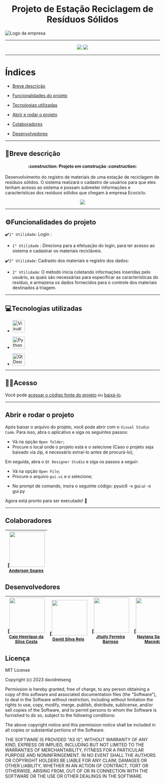 # <h1 align="center"> Projeto de Estação Reciclagem de Resíduos Sólidos </h1>

![Logo da empresa](https://github.com/davidreiseng/estacao_reciclagem/assets/142530413/13fe4fcb-d623-42c7-b43b-540a0d71b421) 

<hr>

<p align="center">

<img loading="lazy" src="https://img.shields.io/badge/Status-%20Em%20andamento-Green"/>
<img loading="lazy" src="https://img.shields.io/badge/license-MIT-blue"/>
</p>

<hr>

# Índices

- [Breve descrição](#breve-descrição)
  
- [Funcionalidades do projeto](#funcionalidades-do-projeto)
  
- [Tecnologias utilizadas](#tecnologias-utilizadas)
  
- [Abrir e rodar o projeto](#abrir-e-rodar-o-projeto)

- [Colaboradores](#colaboradores)
  
- [Desenvolvedores](#desenvolvedores)

<hr>


## 📝Breve descrição

<h4 align="center"> 
    :construction:  Projeto em construção  :construction:
</h4>

Desenvolvimento do registro de materiais de uma estação de reciclagem de resíduos sólidos. O sistema realizará o cadastro de usuários para que eles tenham acesso ao sistema e possam submeter informações e características dos resíduos sólidos que chegam à empresa Ecociclo.

<p align="center">
  
<img loading="lazy" src="https://github.com/davidreiseng/estacao_reciclagem/assets/142530413/7070dad1-085a-4fcd-b13c-fe2cb87bdfd3"/>
</p>

<hr>


 ## :gear:Funcionalidades do projeto

✔️`1° Utilidade`: Login :

* `1° Utilidade` : Direciona para a efetuação do login, para ter acesso ao sistema e cadastrar os materiais recicláveis.

✔️`2° Utilidade`: Cadrasto dos materiais e registro dos dados: 

* `2° Utilidade`: O método inicia coletando informações inseridas pelo usuário, as quais são necessárias para especificar as características do resíduo, e armazena os dados fornecidos para o controle dos materiais destinados à triagem.

<hr>

## 💻Tecnologias utilizadas

- <a href="https://code.visualstudio.com/" target="_blank"> <img src="https://github.com/davidreiseng/estacao_reciclagem/assets/142530413/d01c2ea9-da13-48e0-b663-980d9abf2d4f" alt="Visual Studio Code" width="40" height="40"/> </a>

- <a href="https://www.python.org/" target="_blank"> <img src="https://github.com/davidreiseng/estacao_reciclagem/assets/142530413/e909a873-a520-4af1-925f-10ce53413530" alt="Python" width="40" height="40"/> </a>

- <a href="https://doc.qt.io/qt-6/install-qt-design-studio.html/" target="_blank"> <img src="https://github.com/davidreiseng/estacao_reciclagem/assets/142530413/d35707eb-2625-4fbb-a223-1e75f10337e7" alt="Qt Designer" width="40" height="40"/> </a>

<hr>


## 👩‍💻Acesso


Você pode [acessar o código fonte do projeto](https://github.com/davidreiseng/estacao_reciclagem) ou [baixá-lo](https://github.com/davidreiseng/estacao_reciclagem.zip).

<hr>

## Abrir e rodar o projeto

Após baixar o arquivo do projeto, você pode abrir com o `Visual Studio Code`. Para isso, abra o aplicativo e siga os seguintes passos:

- Vá na opção `Open folder`;
- Procure o local onde o projeto está e o selecione (Caso o projeto seja baixado via zip, é necessário extraí-lo antes de procurá-lo);

Em seguida, abra o `Qt Designer Studio` e siga os passos a seguir:

- Vá na opção `Open File`;
- Procure o arquivo `gui.ui` e o selecione;
  
*   No prompt de comando, insira o seguinte código: pyuic6 -x gui.ui -o gui.py

Agora está pronto para ser executado! 🤙

<hr>  

## Colaboradores
| [<img loading="lazy" src="https://github.com/davidreiseng/estacao_reciclagem/assets/142530413/d6b1e650-307d-4b5b-a4a9-112f021edef4" width=115><br><sub>[Anderson Soares</sub>](https://github.com/andersonmarques) |
| :---: |

## Desenvolvedores

| [<img loading="lazy" src="https://github.com/davidreiseng/estacao_reciclagem/assets/142530413/0209af33-1f36-4ce2-a713-f530dea3a012" width=115><br><sub>[Caio Henrique da Silva Costa</sub>](https://github.com/GoldNob7) |  [<img loading="lazy" src="https://github.com/davidreiseng/estacao_reciclagem/assets/142530413/7af2c808-2ed2-45e9-90bd-d1f709da61bd" width=115><br><sub>[David Silva Reis</sub>](https://github.com/davidreiseng) |  [<img loading="lazy" src="https://github.com/davidreiseng/estacao_reciclagem/assets/142530413/e25421ab-130e-436c-9e7d-81bc57ad314d" width=115><br><sub>[Jhully Ferreira Barroso</sub>](https://github.com/jhulllly) | [<img loading="lazy" src="https://github.com/davidreiseng/estacao_reciclagem/assets/142530413/2d02eabc-485c-4b1d-9865-ed3591c56562" width=115><br><sub>[Naylana Santos Macedo</sub>](https://github.com/Naylana) |
| :---: | :---: | :---: | :---: |

## Licença
MIT License

Copyright (c) 2023 davidreiseng

Permission is hereby granted, free of charge, to any person obtaining a copy
of this software and associated documentation files (the "Software"), to deal
in the Software without restriction, including without limitation the rights
to use, copy, modify, merge, publish, distribute, sublicense, and/or sell
copies of the Software, and to permit persons to whom the Software is
furnished to do so, subject to the following conditions:

The above copyright notice and this permission notice shall be included in all
copies or substantial portions of the Software.

THE SOFTWARE IS PROVIDED "AS IS", WITHOUT WARRANTY OF ANY KIND, EXPRESS OR
IMPLIED, INCLUDING BUT NOT LIMITED TO THE WARRANTIES OF MERCHANTABILITY,
FITNESS FOR A PARTICULAR PURPOSE AND NONINFRINGEMENT. IN NO EVENT SHALL THE
AUTHORS OR COPYRIGHT HOLDERS BE LIABLE FOR ANY CLAIM, DAMAGES OR OTHER
LIABILITY, WHETHER IN AN ACTION OF CONTRACT, TORT OR OTHERWISE, ARISING FROM,
OUT OF OR IN CONNECTION WITH THE SOFTWARE OR THE USE OR OTHER DEALINGS IN THE
SOFTWARE.
